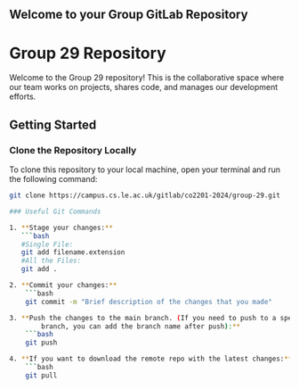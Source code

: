 ## Welcome to your Group GitLab Repository

# Group 29 Repository

Welcome to the Group 29 repository! This is the collaborative space where our team works on projects, shares code, and manages our development efforts.

## Getting Started

### Clone the Repository Locally

To clone this repository to your local machine, open your terminal and run the following command:

````bash
git clone https://campus.cs.le.ac.uk/gitlab/co2201-2024/group-29.git

### Useful Git Commands

1. **Stage your changes:**
   ```bash
   #Single File:
   git add filename.extension
   #All the Files:
   git add .

2. **Commit your changes:**
    ```bash
    git commit -m "Brief description of the changes that you made"

3. **Push the changes to the main branch. (If you need to push to a specific
        branch, you can add the branch name after push):**
    ```bash
    git push

4. **If you want to download the remote repo with the latest changes:**
    ```bash
    git pull





````
